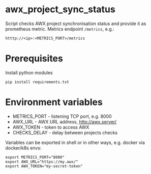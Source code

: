 # awx_project_sync_status
Script checks AWX project synchronisation status and provide it as prometheus metric.
Metrics endpoint `/metrics`, e.g.:
```shell
htttp://<ip>:<METRICS_PORT>/metrics
```

# Prerequisites
Install python modules
```shell
pip install requirements.txt
```

# Environment variables
- METRICS_PORT - listening TCP port, e.g. 8000
- AWX_URL - AWX URL address, http://awx.server/
- AWX_TOKEN - token to access AWX
- CHECKS_DELAY - delay between projects checks

Variables can be exported in shell or in other ways, e.g. docker via docker/k8s envs:
```shell
export METRICS_PORT="8000"
export AWX_URL="https://my.awx/"
export AWX_TOKEN="my-secret-token"
```
